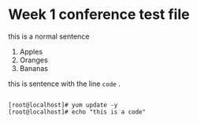 # Week 1 conference test file

this is a normal sentence

1. Apples
1. Oranges
1. Bananas

this is sentence with the line `code` .

```

[root@localhost]# yum update -y
[root@localhost]# echo "this is a code"
```

